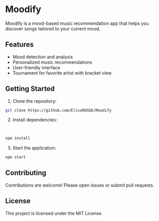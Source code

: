 # Moodify

Moodify is a mood-based music recommendation app that helps you discover songs tailored to your current mood.

## Features

- Mood detection and analysis
- Personalized music recommendations
- User-friendly interface
- Tournament for favorite artist with bracket view

## Getting Started

1. Clone the repository:
  ```bash
  git clone https://github.com/ElisaROGGE/Moodify
  ```
2. Install dependencies:
  ```bash
    

  npm install
  ```
3. Start the application:
  ```bash
  npm start
  ```

## Contributing

Contributions are welcome! Please open issues or submit pull requests.

## License

This project is licensed under the MIT License.